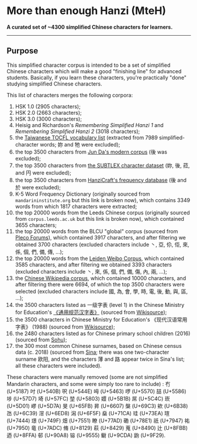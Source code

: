 # More than enough Hanzi (MteH)

**A curated set of ~4300 simplified Chinese characters for learners.**  

---

## Purpose
This simplified character corpus is intended to be a set of simplified Chinese characters which will make a good "finishing line" for advanced students.  Basically, if you learn these characters, you're practically "done" studying simplified Chinese characters.

This list of characters merges the following corpora:

1. HSK 1.0 (2905 characters);
2. HSK 2.0 (2663 characters);
3. HSK 3.0 (3000 characters);
4. Heisig and Richardson's *Remembering Simplified Hanzi 1* and *Remembering Simplified Hanzi 2* (3018 characters);
5. the [Taiwanese TOCFL vocabulary list](https://www.roc-taiwan.org/at_de/post/634.html) (extracted from 7989 simplified-character words; 妳 and 牠 were excluded);
6. the top 3500 characters from [Jun Da's modern corpus](https://lingua.mtsu.edu/chinese-computing/statistics/char/list.php?Which=MO) (後 was excluded);
7. the top 3500 characters from [the SUBTLEX character dataset](https://doi.org/10.1371/journal.pone.0010729) (妳, 後, 菈, and 円 were excluded);
10. the top 3500 characters from [HanziCraft's frequency database](https://hanzicraft.com/lists/frequency) (後 and 於 were excluded);
11. K-5 Word Frequency Dictionary (originally sourced from `mandarininstitute.org` but this link is broken now), which contains 3349 words from which 1817 characters were extracted;
12. the top 20000 words from the Leeds Chinese corpus (originally sourced from `corpus.leeds.ac.uk` but this link is broken now), which contained 3655 characters;
13. the top 20000 words from the BLCU "global" corpus (sourced from [Pleco Forums](http://www.plecoforums.com/threads/word-frequency-list-based-on-a-15-billion-character-corpus-bcc-blcu-chinese-corpus.5859/)), which contained 3917 characters, and after filtering we obtained 3700 characters (excluded characters include 丶, 亞, 伱, 佢, 來, 係, 個, 們, 備, 傳, ...);
15. the top 20000 words from the [Leiden Weibo Corpus](http://lwc.daanvanesch.nl/openaccess.php), which contained 3585 characters, and after filtering we obtained 3393 characters (excluded characters include 丶, 來, 係, 個, 們, 備, 傷, 內, 兩, ...);
16. the [Chinese Wikipedia corpus](https://czielinski.github.io/hanzifreq/hanzifreq/output/frequencies.html), which contained 10000 characters, and after filtering there were 6694, of which the top 3500 characters were selected (excluded characters include 國, 為, 會, 學, 時, 電, 後, 動, 與, 區, ...);
17. the 3500 characters listed as 一级字表 (level 1) in the Chinese Ministry for Education's [《通用规范汉字表》](http://www.moe.gov.cn/jyb_sjzl/ziliao/A19/201306/t20130601_186002.html) (sourced from [Wikisource](zh.wikisource.org/wiki/%E9%80%9A%E7%94%A8%E8%A7%84%E8%8C%83%E6%B1%89%E5%AD%97%E8%A1%A8));
18. the 3500 characters in Chinese Ministry for Education's 《现代汉语常用字表》 (1988) (sourced from [Wikisource](https://en.wikisource.org/wiki/Translation:List_of_Frequently_Used_Characters_in_Modern_Chinese));
19. the 2480 characters listed as for Chinese primary school children (2016) (sourced from [Sohu](https://www.sohu.com/a/62481121_101008));
20. the 300 most common Chinese surnames, based on Chinese census data (c. 2018) (sourced from [Sina](https://news.sina.cn/2018-04-08/detail-ifyuwqez6882483.d.html); there was one two-character surname 欧阳, and the characters 薄 and 路 appear twice in Sina's list; all these characters were included).

These characters were manually removed (some are not simplified Mandarin characters, and some were simply too rare to include)  : 冇 (U+5187) 吋 (U+540B) 呎 (U+544E) 呣 (U+5463) 啰 (U+5570) 喆 (U+5586) 埗 (U+57D7) 埼 (U+57FC) 堃 (U+5803) 嬛 (U+5B1B) 屌 (U+5C4C) 崁 (U+5D01) 嵺 (U+5D7A) 旻 (U+65FB) 昇 (U+6607) 槃 (U+69C3) 欸 (U+6B38) 氹 (U+6C39) 滘 (U+6ED8) 潟 (U+6F5F) 燊 (U+71CA) 珪 (U+73EA) 瑄 (U+7444) 璟 (U+749F) 畑 (U+7551) 瞭 (U+77AD) 磡 (U+78E1) 祇 (U+7947) 祐 (U+7950) 竜 (U+7ADC) 脩 (U+8129) 萩 (U+8429) 蒐 (U+8490) 辻 (U+8FBB) 迺 (U+8FFA) 邨 (U+90A8) 镕 (U+9555) 鳚 (U+9CDA) 鼩 (U+9F29).
